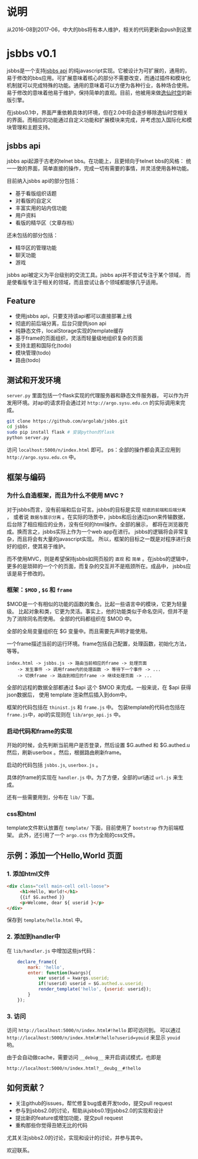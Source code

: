 说明
==========

从2016-08到2017-06，中大的bbs将有本人维护，相关的代码更新会push到这里

jsbbs v0.1
==========

jsbbs是一个支持[jsbbs api](https://github.com/argolab/jsbbs/wiki/jsbbs-api-v0.1) 的纯javascript实现。它被设计为可扩展的，通用的，易于修改的bbs应用。可扩展意味着核心的部分不需要改变，而通过插件和模块化机制就可以完成特殊的功能。通用的意味着可以方便为各种行业，各种场合使用。易于修改的意味着他易于维护，保持简单的直观。目前，他被用来做[逸仙时空](http://argo.sysu.edu.cn)的新版引擎。

在jsbbs0.1中，界面严重依赖具体的环境，但在2.0中将会逐步移除逸仙时空相关的界面。而相应的功能通过自定义功能和扩展模块来完成，并考虑加入国际化和模块管理和主题支持。

jsbbs api
---------

jsbbs api起源于古老的telnet bbs。在功能上，且更倾向于telnet bbs的风格：
统一一致的界面，简单直接的操作，完成一切有需要的事情，并灵活使用各种功能。

目前纳入jsbbs api的部分包括：

  * 基于看版组织话题
  * 对看版的自定义
  * 丰富实用的站内信功能
  * 用户资料
  * 看版的精华区（文章存档）

还未包括的部分包括：

  * 精华区的管理功能
  * 聊天功能
  * 游戏

jsbbs api被定义为平台级别的交流工具。jsbbs api并不尝试专注于某个领域，
而是使看版专注于相关的领域，而且尝试让各个领域都能够几乎适用。

Feature
--------

  * 使用jsbbs api，只要支持该api都可以直接部署上线
  * 彻底的前后端分离，后台只提供json api
  * 纯静态文件，localStorage实现的template缓存
  * 基于frame的页面组织，灵活而轻量级地组织复杂的页面
  * 支持主题和国际化(todo)
  * 模块管理(todo)
  * 路由(todo)

测试和开发环境
--------------

`server.py` 里面包括一个flask实现的代理服务器和静态文件服务器，
可以作为开发用环境。对api的请求将会通过对 `http://argo.sysu.edu.cn`
的实际调用来完成。

```bash
git clone https://github.com/argolab/jsbbs.git
cd jsbbs
sudo pip install flask # 安装python的flask
python server.py
```

访问 `localhost:5000/n/index.html` 即可。
ps：全部的操作都会真正应用到 `http://argo.sysu.edu.cn` 中。

框架与编码
----------

### 为什么自造框架，而且为什么不使用 MVC ?

对于jsbbs而言，没有前端和后台可言。jsbbs的目标是实现 `彻底的前端和后端分离` ，
或者说 `数据与展示分离` 。在实际的场景中，jsbbs和后台通过json来传输数据，
后台除了相应相应的业务，没有任何的html操作。全部的展示，
都将在浏览器完成。换而言之，jsbbs实际上作为一个web app在进行。
jsbbs的逻辑将会非常复杂，而且将会有大量的javascript实现。
所以，框架的目标之一既是对程序进行良好的组织，使其易于维护。

而不使用MVC，则是希望保持jsbbs如网页般的 `直观` 和 `简单` 。在jsbbs的逻辑中，
更多的是琐碎的一个个的页面，而复杂的交互并不是瓶颈所在。成品中，
jsbbs应该是易于修改的。

### 框架：`$MOD` , `$G` 和 `frame`

$MOD是一个有相似的功能的函数的集合。比起一些语言中的模块，它更为轻量级。
比起对象和类，它更为灵活。事实上，他的功能类似于命名空间，但并不是为了消除同名而使用。
全部的代码都组织在 $MOD 中。

全部的全局变量组织在 $G 变量中。而且需要先声明才能使用。

一个frame描述当前的运行环境。frame包括自己配置，处理函数，初始化方法，等等。

```
index.html -> jsbbs.js -> 路由当前相应的frame -> 处理页面
    -> 发生事件 -> 调用frame内的处理函数 -> 等待下一个事件 -> ...
    -> 切换frame -> 路由到相应的frame -> 继续处理页面 -> ...
```

全部的远程的数据全部都通过 $api 这个 $MOD 来完成。一般来说，在 $api 获得json数据后，
使用 template 渲染然后插入到dom中。

框架的代码包括在 `thinist.js` 和 `frame.js` 中。
包装template的代码也包括在`frame.js`中，api的实现则在 `lib/argo_api.js` 中。

### 启动代码和frame的实现

开始的时候，会先判断当前用户是否登录，然后设置 $G.authed 和 $G.authed.u
然后，刷新userbox 。然后，根据路由刷新frame。

启动的代码包括 `jsbbs.js`, `userbox.js` 。

具体的frame的实现在 `handler.js` 中。为了方便，全部的url通过 `url.js` 来生成。

还有一些需要用到，分布在 `lib/` 下面。

### css和html

template文件默认放置在 `template/` 下面，目前使用了 `bootstrap` 作为前端框架。
此外，还引用了一个 `argo.css` 作为全局的css文件。

示例：添加一个Hello,World 页面
------------------------------

### 1. 添加html文件

```html
<div class="cell main-cell cell-loose">
     <h1>Hello, World!</h1>
     {{if $G.authed }}
     <p>Welcome, dear ${ userid }</p>
</div>
```

保存到 `template/hello.html` 中。

### 2. 添加到handler中

在 `lib/handler.js` 中增加这些js代码：

```javascript
    declare_frame({
        mark: 'hello',
        enter: function(kwargs){
            var userid = kwargs.userid;
            if(!userid) userid = $G.authed.u.userid;
            render_template('hello', {userid: userid});
        }
    });
```

### 3. 访问

访问 `http://localhost:5000/n/index.html#!hello` 即可访问到。
可以通过  `http://localhost:5000/n/index.html#!hello?userid=youid` 来显示 `youid` 哟。

由于会自动做cache，需要访问 `__debug__` 来开启调试模式，也即是

`http://localhost:5000/n/index.html?__deubg__#!hello`

如何贡献？
----------

  * 关注github的issues，帮忙修复bug或者开发todo，提交pull request
  * 参与到jsbbs2.0的讨论，帮助从jsbbs0.1到jsbbs2.0的实现和设计
  * 提出新的feature或增加功能，提交pull request
  * 重构那些你觉得丑陋无比的代码

尤其关注jsbbs2.0的讨论，实现和设计的讨论，并参与其中。

欢迎联系。
